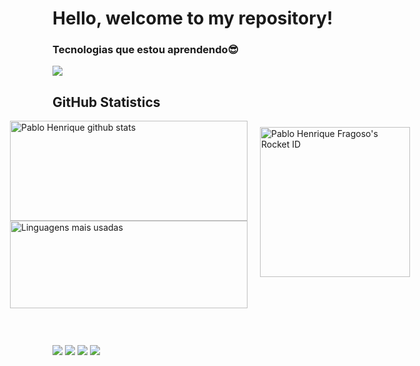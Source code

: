 <h1>Hello, welcome to my repository!</h1>

<div>
  <h3>Tecnologias que estou aprendendo😎</h3>

<p align="start">
  <a href="https://skillicons.dev">
    <img
      src="https://skillicons.dev/icons?i=figma,github,git,vscode,html,css,vue,react,nodejs,javascript,typescript,sql"
    />
  </a>
</p>

</div>

## **GitHub Statistics**

<div style="display: flex; justify-content: center; align-items: flex-start; gap: 20px">
  <!-- GitHub Stats -->
  <div style="display: flex; flex-direction: column; gap: 20px">
    <a href="https://github.com/fragoso-dev">
      <img
        src="https://github-readme-stats.vercel.app/api?username=fragoso-dev&show_icons=true&theme=dark&line_height=33&count_private=true"
        alt="Pablo Henrique github stats"
        height="160"
        width="380"
      />
      <img
        src="https://github-readme-stats.vercel.app/api/top-langs/?username=fragoso-dev&langs_count=7&theme=dark&hide_langs_below=1&layout=compact"
        alt="Linguagens mais usadas"
        height="140"
        width="380"
      />
    </a>
    <a href="https://github.com/fragoso-dev">
    </a>
  </div>

  <!-- Card Rocket ID -->
  <div style="margin-top: 10px">
    <img
      src="https://app.rocketseat.com.br/api/rocketid/share?slug=fragosoph-dev&type=card"
      width="240"
      alt="Pablo Henrique Fragoso's Rocket ID"
    />
  </div>
</div>

<div style="margin-top: 2.4rem;">
  <a
    href="https://www.instagram.com/fragosoph?igsh=YjlhMHd4MnF4MWg1"
    target="_blank"
    ><img
      src="https://img.shields.io/badge/-Instagram-%23E4405F?style=for-the-badge&logo=instagram&logoColor=white"
      target="_blank"
  /></a>
  <a href="https://discord.gg/G9GPg5SA75" target="_blank"
    ><img
      src="https://img.shields.io/badge/Discord-7289DA?style=for-the-badge&logo=discord&logoColor=white"
      target="_blank"
  /></a>
  <a href="mailto:fragosoph.dev@gmail.com"
    ><img
      src="https://img.shields.io/badge/-Gmail-%23333?style=for-the-badge&logo=gmail&logoColor=white"
      target="_blank"
  /></a>
  <a href="https://www.linkedin.com/in/pablo-henrique-4254bb340" target="_blank"
    ><img
      src="https://img.shields.io/badge/-LinkedIn-%230077B5?style=for-the-badge&logo=linkedin&logoColor=white"
      target="_blank"
  /></a>
</div>
